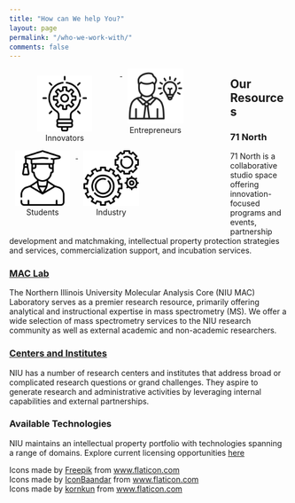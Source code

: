 ```yaml
---
title: "How can We help You?"
layout: page
permalink: "/who-we-work-with/"
comments: false
---
```


<style>
    img{
        width: 100px;
    }
    .float-container {
        margin-bottom: 20px;
        float:left;
        margin-right: 75px;
    }

    .float-child {
        vertical-align: top;
        text-align: center;
        display: inline-block;
        
        width: 120px;
    }
    .caption {
        display: block;
    }
</style>

<div class="float-container">
    <a href="/who-we-work-with/innovators">
        <figure class="float-child">
            <img src="/assets/images/innovation.png" alt="innovation"><br>
            <figcaption class="caption">Innovators</figcaption>
        </figure>
    </a>
    <a href="/who-we-work-with/entrepreneurs">
        <div class="float-child">
            <img src="/assets/images/entrepreneur.png" alt="Entrepreneurs"><br>
            <figcaption class="caption">Entrepreneurs</figcaption>
        </div>
    </a>
    <br>
    <a href="/who-we-work-with/students">
        <div class="float-child">
            <img src="/assets/images/student.png" alt="Entrepreneurs"><br>
            <figcaption class="caption">Students</figcaption>
        </div>
    </a>
    <a href="/who-we-work-with/industry">
        <div class="float-child">
            <img src="/assets/images/industry.png" alt="industry"><br>
            <figcaption class="caption">Industry</figcaption>
        </div>
    </a>
</div>


## Our Resources <br>

### 71 North  
71 North is a collaborative studio space offering innovation-focused programs and events, partnership development and matchmaking, intellectual property protection strategies and services, commercialization support, and incubation services.  
  
### <a href="https://www.niu.edu/divresearch/service-centers/molecular-analysis-core/index.shtml"> MAC Lab </a>  
The Northern Illinois University Molecular Analysis Core (NIU MAC) Laboratory serves as a premier research resource, primarily offering analytical and instructional expertise in mass spectrometry (MS). We offer a wide selection of mass spectrometry services to the NIU research community as well as external academic and non-academic researchers.  
  
### <a href="https://www.niu.edu/divresearch/index.shtml">Centers and Institutes</a>  
NIU has a number of research centers and institutes that address broad or complicated research questions or grand challenges. They aspire to generate research and administrative activities by leveraging internal capabilities and external partnerships.  
  
### Available Technologies 
NIU maintains an intellectual property portfolio with technologies spanning a range of domains. Explore current licensing opportunities <a href="https://www.niu.edu/divresearch/innovation/technology-transfer/available.shtml">here</a> 

<div>Icons made by <a href="https://www.freepik.com" title="Freepik">Freepik</a> from <a href="https://www.flaticon.com/" title="Flaticon">www.flaticon.com</a></div>
<div>Icons made by <a href="https://www.flaticon.com/authors/iconbaandar" title="IconBaandar">IconBaandar</a> from <a href="https://www.flaticon.com/" title="Flaticon">www.flaticon.com</a></div>
<div>Icons made by <a href="https://www.flaticon.com/authors/kornkun" title="kornkun">kornkun</a> from <a href="https://www.flaticon.com/" title="Flaticon">www.flaticon.com</a></div>
